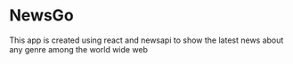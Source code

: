 # NewsGo
This app is created using react and newsapi to show the latest news about any genre among the world wide web


